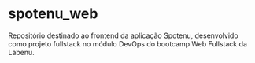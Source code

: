 # spotenu_web
Repositório destinado ao frontend da aplicação Spotenu, desenvolvido como projeto fullstack no módulo DevOps do bootcamp Web Fullstack da Labenu.
